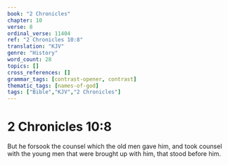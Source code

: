 ```yaml
---
book: "2 Chronicles"
chapter: 10
verse: 8
ordinal_verse: 11404
ref: "2 Chronicles 10:8"
translation: "KJV"
genre: "History"
word_count: 28
topics: []
cross_references: []
grammar_tags: [contrast-opener, contrast]
thematic_tags: [names-of-god]
tags: ["Bible","KJV","2 Chronicles"]
---
```


# 2 Chronicles 10:8

But he forsook the counsel which the old men gave him, and took counsel with the young men that were brought up with him, that stood before him.
